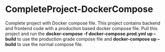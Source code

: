 # CompleteProject-DockerCompose
Complete project with Docker compose file.
This project contains backend and frontend code with a production based docker compose file. Pull this project and run the **docker-compose -f docker-compose.prod.yml up –build** to use the production grade compose file and **docker-compose up –build** to use the normal compose file.
